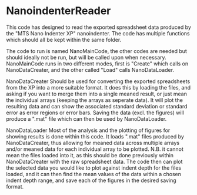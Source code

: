 # NanoindenterReader
This code has designed to read the exported spreadsheet data produced by the "MTS Nano Indenter XP" nanoindenter.
The code has multiple functions which should all be kept within the same folder.

The code to run is named NanoMainCode, the other codes are needed but should ideally not be run, but will be called upon when necessary.
NanoMainCode runs in two different modes, first is "Create" which calls on NanoDataCreater, and the other called "Load" calls NanoDataLoader.

NanoDataCreater
Should be used for converting the exported spreadsheets from the XP into a more suitable format. It does this by loading the files, and asking if you want to merge them into a single meaned result, or just mean the individual arrays (keeping the arrays as seperate data).
It will plot the resulting data and can show the associated standard deviation or standard error as error regions or error bars.
Saving the data (excl. the figures) will produce a ".mat" file which can then be used by NanoDataLoader.

NanoDataLoader
Most of the analysis and the plotting of figures for showing results is done within this code. It loads ".mat" files produced by NanoDataCreater, thus allowing for meaned data across multiple arrays and/or meaned data for each individual array to be plotted. N.B. it cannot mean the files loaded into it, as this should be done previously within NanoDataCreater with the raw spreadsheet data.
The code then can plot the selected data you would like to plot against indent depth for the files loaded, and it can then find the mean values of the data within a chosen indent depth range, and save each of the figures in the desired saving format.
